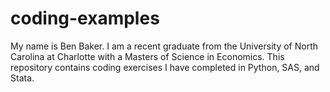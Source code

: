 # coding-examples
My name is Ben Baker. 
I am a recent graduate from the University of North Carolina at Charlotte with a Masters of Science in Economics. 
This repository contains coding exercises I have completed in Python, SAS, and Stata.
